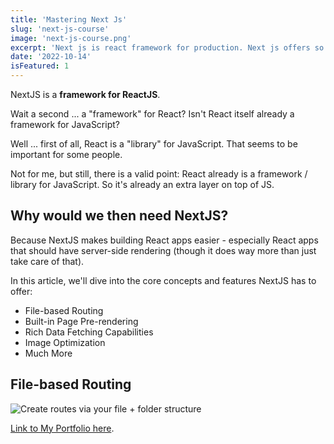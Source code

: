 ```yaml
---
title: 'Mastering Next Js'
slug: 'next-js-course'
image: 'next-js-course.png'
excerpt: 'Next js is react framework for production. Next js offers so many powerful features including SSR, ISR, SSG. Here Youll take a closer look at it'
date: '2022-10-14'
isFeatured: 1
---
```


NextJS is a **framework for ReactJS**.

Wait a second ... a "framework" for React? Isn't React itself already a framework for JavaScript?

Well ... first of all, React is a "library" for JavaScript. That seems to be important for some people.

Not for me, but still, there is a valid point: React already is a framework / library for JavaScript. So it's already an extra layer on top of JS.

## Why would we then need NextJS?

Because NextJS makes building React apps easier - especially React apps that should have server-side rendering (though it does way more than just take care of that).

In this article, we'll dive into the core concepts and features NextJS has to offer:

- File-based Routing
- Built-in Page Pre-rendering
- Rich Data Fetching Capabilities
- Image Optimization
- Much More

## File-based Routing

![Create routes via your file + folder structure](/images/posts/next-js-course/nextjs-file-based-routing.png)

[Link to My Portfolio here](https://thekhansaab.com).
